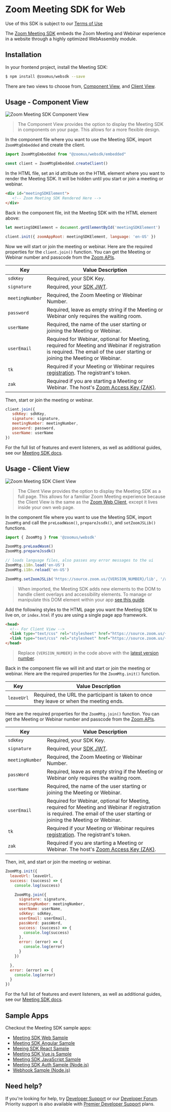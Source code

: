 # Zoom Meeting SDK for Web

Use of this SDK is subject to our [Terms of Use](https://zoom.us/docs/en-us/zoom_api_license_and_tou.html)

The [Zoom Meeting SDK](https://marketplace.zoom.us/docs/sdk/native-sdks/web) embeds the Zoom Meeting and Webinar experience in a website through a highly optimized WebAssembly module.

## Installation

In your frontend project, install the Meeting SDK:

```bash
$ npm install @zoomus/websdk --save
```

There are two views to choose from, [Component View](#usage-component-view), and [Client View](#usage-client-view).

## Usage - Component View

![Zoom Meeting SDK Component View](https://marketplace.zoom.us/docs/images/sdk/msdk-web-component-view.gif)

> The Component View provides the option to display the Meeting SDK in components on your page. This allows for a more flexible design.

In the component file where you want to use the Meeting SDK, import `ZoomMtgEmbedded` and create the client.

```js
import ZoomMtgEmbedded from "@zoomus/websdk/embedded"

const client = ZoomMtgEmbedded.createClient()
```

In the HTML file, set an id attribute on the HTML element where you want to render the Meeting SDK. It will be hidden until you start or join a meeting or webinar.

```html
<div id="meetingSDKElement">
   <!-- Zoom Meeting SDK Rendered Here -->
</div>
```

Back in the component file, init the Meeting SDK with the HTML element above:

```js
let meetingSDKElement = document.getElementById('meetingSDKElement')

client.init({ zoomAppRoot: meetingSDKElement, language: 'en-US' })
```

Now we will start or join the meeting or webinar. Here are the required properties for the `client.join()` function. You can get the Meeting or Webinar number and passcode from the [Zoom APIs](https://marketplace.zoom.us/docs/api-reference/zoom-api/meetings/meetingcreate).

| Key  | 	Value Description  |
|---|---|
| `sdkKey`  | Required, your SDK Key.  |
| `signature` | Required, your [SDK JWT](https://marketplace.zoom.us/docs/sdk/native-sdks/auth). |
| `meetingNumber`  | Required, the Zoom Meeting or Webinar Number.  |
| `password`  | Required, leave as empty string if the Meeting or Webinar only requires the waiting room.  |
| `userName`  | Required, the name of the user starting or joining the Meeting or Webinar.  |
| `userEmail`  | Required for Webinar, optional for Meeting, required for Meeting and Webinar if registration is required. The email of the user starting or joining the Meeting or Webinar.  |
| `tk`  | Required if your Meeting or Webinar requires [registration](https://support.zoom.us/hc/en-us/articles/360054446052-Managing-meeting-and-webinar-registration). The registrant's token. |
| `zak`  | Required if you are starting a Meeting or Webinar. The host's [Zoom Access Key (ZAK)](https://marketplace.zoom.us/docs/sdk/native-sdks/auth#get-a-users-zak-token).  |

Then, start or join the meeting or webinar.

```js
client.join({
   sdkKey: sdkKey,
   signature: signature,
   meetingNumber: meetingNumber,
   password: password,
   userName: userName
})
```

For the full list of features and event listeners, as well as additional guides, see our [Meeting SDK docs](https://marketplace.zoom.us/docs/sdk/native-sdks/web/component-view).

## Usage - Client View

![Zoom Meeting SDK Client View](https://marketplace.zoom.us/docs/images/sdk/msdk-web-client-view.gif)

> The Client View provides the option to display the Meeting SDK as a full page. This allows for a familiar Zoom Meeting experience because the Client View is the same as the [Zoom Web Client](https://support.zoom.us/hc/en-us/articles/214629443-Zoom-Web-Client), except it lives inside your own web page.

In the component file where you want to use the Meeting SDK, import `ZoomMtg` and call the `preLoadWasm()`, `prepareJssdk()`, and `setZoomJSLib()` functions.

```js
import { ZoomMtg } from '@zoomus/websdk'

ZoomMtg.preLoadWasm()
ZoomMtg.prepareJssdk()

// loads language files, also passes any error messages to the ui
ZoomMtg.i18n.load('en-US')
ZoomMtg.i18n.reload('en-US')

ZoomMtg.setZoomJSLib('https://source.zoom.us/{VERSION_NUMBER}/lib', '/av')
```

> When imported, the Meeting SDK adds new elements to the DOM to handle client overlays and accessibility elements. To manage or manipulate this DOM element within your app [see this guide](https://marketplace.zoom.us/docs/sdk/native-sdks/web/client-view/import#about-appended-dom-elements).

Add the following styles to the HTML page you want the Meeting SDK to live on, or `index.html` if you are using a single page app framework.

```html
<head>
  <!-- For Client View -->
  <link type="text/css" rel="stylesheet" href="https://source.zoom.us/{VERSION_NUMBER}/css/bootstrap.css" />
  <link type="text/css" rel="stylesheet" href="https://source.zoom.us/{VERSION_NUMBER}/css/react-select.css" />
</head>
```

> Replace `{VERSION_NUMBER}` in the code above with the [latest version number](https://marketplace.zoom.us/docs/changelog#labels/meeting-sdk-web).

Back in the component file we will init and start or join the meeting or webinar. Here are the required properties for the `ZoomMtg.init()` function.

| Key  | 	Value Description  |
|---|---|
| `leaveUrl` |  Required, the URL the participant is taken to once they leave or when the meeting ends. |

Here are the required properties for the `ZoomMtg.join()` function. You can get the Meeting or Webinar number and passcode from the [Zoom APIs](https://marketplace.zoom.us/docs/api-reference/zoom-api/meetings/meetingcreate).

| Key  | 	Value Description  |
|---|---|
| `sdkKey`  | Required, your SDK Key.  |
| `signature` | Required, your [SDK JWT](https://marketplace.zoom.us/docs/sdk/native-sdks/auth). |
| `meetingNumber`  | Required, the Zoom Meeting or Webinar Number.  |
| `passWord`  | Required, leave as empty string if the Meeting or Webinar only requires the waiting room.  |
| `userName`  | Required, the name of the user starting or joining the Meeting or Webinar.  |
| `userEmail`  | Required for Webinar, optional for Meeting, required for Meeting and Webinar if registration is required. The email of the user starting or joining the Meeting or Webinar.  |
| `tk`  | Required if your Meeting or Webinar requires [registration](https://support.zoom.us/hc/en-us/articles/360054446052-Managing-meeting-and-webinar-registration). The registrant's token. |
| `zak`  | Required if you are starting a Meeting or Webinar. The host's [Zoom Access Key (ZAK)](https://marketplace.zoom.us/docs/sdk/native-sdks/auth#get-a-users-zak-token).  |

Then, init, and start or join the meeting or webinar.

```js
ZoomMtg.init({
  leaveUrl: leaveUrl,
  success: (success) => {
    console.log(success)

    ZoomMtg.join({
      signature: signature,
      meetingNumber: meetingNumber,
      userName: userName,
      sdkKey: sdkKey,
      userEmail: userEmail,
      passWord: passWord,
      success: (success) => {
        console.log(success)
      },
      error: (error) => {
        console.log(error)
      }
    })

  },
  error: (error) => {
    console.log(error)
  }
})
```

For the full list of features and event listeners, as well as additional guides, see our [Meeting SDK docs](https://marketplace.zoom.us/docs/sdk/native-sdks/web/client-view).

## Sample Apps

Checkout the Meeting SDK sample apps:

- [Meeting SDK Web Sample](https://github.com/zoom/meetingsdk-web-sample)
- [Meeting SDK Angular Sample](https://github.com/zoom/meetingsdk-angular-sample)
- [Meeing SDK React Sample](https://github.com/zoom/meetingsdk-react-sample)
- [Meeting SDK Vue.js Sample](https://github.com/zoom/meetingsdk-vuejs-sample)
- [Meeting SDK JavaScript Sample](https://github.com/zoom/meetingsdk-javascript-sample)
- [Meeting SDK Auth Sample (Node.js)](https://github.com/zoom/meetingsdk-sample-signature-node.js)
- [Webhook Sample (Node.js)](https://github.com/zoom/webhook-sample-node.js)

## Need help?

If you're looking for help, try [Developer Support](https://devsupport.zoom.us) or our [Developer Forum](https://devforum.zoom.us). Priority support is also available with [Premier Developer Support](https://zoom.us/docs/en-us/developer-support-plans.html) plans.
